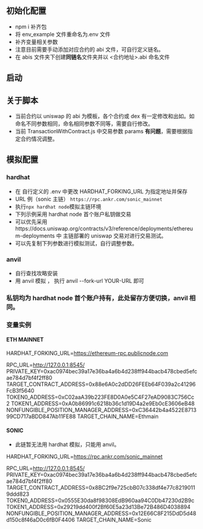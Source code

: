 ## 初始化配置

- npm i 补齐包
- 将 env_example 文件重命名为.env 文件
- 补齐变量相关参数
- 注意目前需要手动添加对应合约的 abi 文件，可自行定义链名。
- 在 abis 文件夹下创建**同链名**文件夹并以 <合约地址>.abi 命名文件

## 启动

## 关于脚本

- 当前合约以 uniswap 的 abi 为模板，各个合约或 dex 有一定修改和出如。如命名不同参数相同，命名相同参数不同等，需要自行修改。
- 当前 TransactionWithContract.js 中交易参数 params **有问题**，需要根据指定合约情况调整。

## 模拟配置

### hardhat

- 在 自行定义的 .env 中更改 HARDHAT_FORKING_URL 为指定地址并保存
- URL 例（sonic 主链） `https://rpc.ankr.com/sonic_mainnet`
- 执行`npx hardhat node`模拟主链环境
- 下列示例采用 hardhat node 首个账户私钥做交易
- 可以优先采用https://docs.uniswap.org/contracts/v3/reference/deployments/ethereum-deployments 中 主链部署的 uniswap 交易对进行交易测试。
- 可以先复制下列参数进行模拟测试，自行调整参数。

### anvil

- 自行查找攻略安装
- 用 anvil 模拟 ， 执行 anvil --fork-url YOUR-URL 即可

### 私钥均为 hardhat node 首个账户持有，此处留存方便切换，anvil 相同。

### 变量实例

#### ETH MAINNET

HARDHAT_FORKING_URL=https://ethereum-rpc.publicnode.com

RPC_URL=http://127.0.0.1:8545/
PRIVATE_KEY=0xac0974bec39a17e36ba4a6b4d238ff944bacb478cbed5efcae784d7bf4f2ff80
TARGET_CONTRACT_ADDRESS=0x88e6A0c2dDD26FEEb64F039a2c41296FcB3f5640
TOKEN0_ADDRESS=0xC02aaA39b223FE8D0A0e5C4F27eAD9083C756Cc2
TOKEN1_ADDRESS=0xA0b86991c6218b36c1d19D4a2e9Eb0cE3606eB48
NONFUNGIBLE_POSITION_MANAGER_ADDRESS=0xC36442b4a4522E871399CD717aBDD847Ab11FE88
TARGET_CHAIN_NAME=Ethmain

#### SONIC

- 此链暂无法用 hardhat 模拟，只能用 anvil。

HARDHAT_FORKING_URL=https://rpc.ankr.com/sonic_mainnet

RPC_URL=http://127.0.0.1:8545/
PRIVATE_KEY=0xac0974bec39a17e36ba4a6b4d238ff944bacb478cbed5efcae784d7bf4f2ff80
TARGET_CONTRACT_ADDRESS=0x8BC2f9e725cbB07c338df4e77c82190119ddd823
TOKEN0_ADDRESS=0x0555E30da8f98308EdB960aa94C0Db47230d2B9c
TOKEN1_ADDRESS=0x29219dd400f2Bf60E5a23d13Be72B486D4038894
NONFUNGIBLE_POSITION_MANAGER_ADDRESS=0x12E66C8F215DdD5d48d150c8f46aD0c6fB0F4406
TARGET_CHAIN_NAME=Sonic

